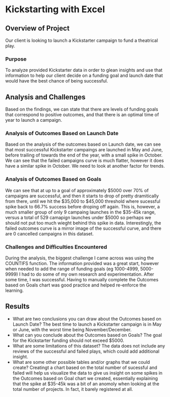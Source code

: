 # Kickstarting with Excel

## Overview of Project
Our client is looking to launch a Kickstarter campaign to fund a theatrical play.
### Purpose
To analyze provided Kickstarter data in order to glean insights and use that information to help our client decide on a funding goal and launch date that would have the best chance of being successful. 
## Analysis and Challenges
Based on the findings, we can state that there are levels of funding goals that correspond to positive outcomes, and that there is an optimal time of year to launch a campaign.  
### Analysis of Outcomes Based on Launch Date
Based on the analysis of the outcomes based on Launch date, we can see that most successful Kickstarter campaings are launched in May and June, before trailing of towards the end of the year, with a small spike in October.  We can see that the failed campaigns curve is much flatter, however it does have a similar spike in October.  We need to look at another factor for trends.
### Analysis of Outcomes Based on Goals
We can see that at up to a goal of approximately $5000 over 70% of campaigns are successful, and then it starts to drop of pretty dramitically from there, until we hit the $35,000 to $45,000 threshold where sucessful spike back to 66.7% success before droping off again.  This is, however, a much smaller group of only 9 campaing launches in the $35-45k range, versus a total of 529 camapign launches under $5000 so perhaps we should not put too much wieght behind this spike in data.  Interestingly, the failed outcomes curve is a mirror image of the successful curve, and there are 0 cancelled campaigns in this dataset.
### Challenges and Difficulties Encountered
During the analysis, the biggest challenge I came across was using the COUNTIFS function.  The information provided was a great start, however when needed to add the range of funding goals (eg 1000-4999, 5000-9999) I had to do some of my own research and experimentation.  After some time, I was successful.  Having to manually complete the Outcomes based on Goals chart was good practice and helped re-enforce the learning.
## Results

- What are two conclusions you can draw about the Outcomes based on Launch Date?
The best time to launch a Kickstarter campaign is in May or June, with the worst time being November/December.
- What can you conclude about the Outcomes based on Goals?
The goal for the Kickstarter funding should not exceed $5000.
- What are some limitations of this dataset?
The data does not include any reviews of the successful and failed plays, which could add additional insight.
- What are some other possible tables and/or graphs that we could create?
Creatingt a chart based on the total number of sucessful and failed will help us visualize the data to give us insight on some spikes in the Outcomes based on Goal chart we created, essentially explaining that the spike at $35-45k was a bit of an anomoly when looking at the total number of projects.  In fact, it barely registered at all.
